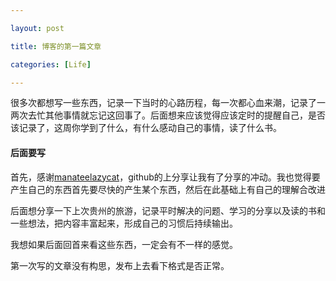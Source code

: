 ```yaml
---

layout: post

title: 博客的第一篇文章

categories: [Life]

---
```




很多次都想写一些东西，记录一下当时的心路历程，每一次都心血来潮，记录了一两次去忙其他事情就忘记这回事了。后面想来应该觉得应该定时的提醒自己，是否该记录了，这周你学到了什么，有什么感动自己的事情，读了什么书。



#### 后面要写

首先，感谢[manateelazycat](https://manateelazycat.github.io/)，github的上分享让我有了分享的冲动。我也觉得要产生自己的东西首先要尽快的产生某个东西，然后在此基础上有自己的理解合改进



后面想分享一下上次贵州的旅游，记录平时解决的问题、学习的分享以及读的书和一些想法，把内容丰富起来，形成自己的习惯后持续输出。



我想如果后面回首来看这些东西，一定会有不一样的感觉。



第一次写的文章没有构思，发布上去看下格式是否正常。